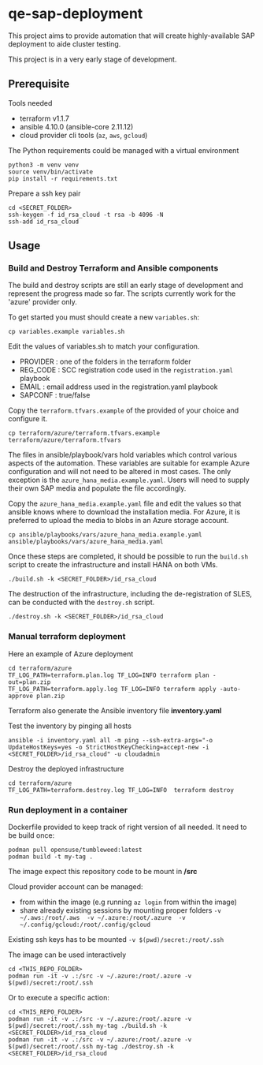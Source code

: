 # qe-sap-deployment

This project aims to provide automation that will create highly-available SAP deployment to aide cluster testing.

This project is in a very early stage of development.

## Prerequisite

Tools needed

* terraform v1.1.7
* ansible 4.10.0 (ansible-core 2.11.12)
* cloud provider cli tools (`az`, `aws`, `gcloud`)

The Python requirements could be managed with a virtual environment

```shell
python3 -m venv venv
source venv/bin/activate
pip install -r requirements.txt
```

Prepare a ssh key pair

```shell
cd <SECRET_FOLDER> 
ssh-keygen -f id_rsa_cloud -t rsa -b 4096 -N
ssh-add id_rsa_cloud
```

## Usage

### Build and Destroy Terraform and Ansible components

The build and destroy scripts are still an early stage of development and represent the progress made so far.
The scripts currently work for the 'azure' provider only.

To get started you must should create a new `variables.sh`:

```shell
cp variables.example variables.sh
```

Edit the values of variables.sh to match your configuration.

* PROVIDER : one of the folders in the terraform folder
* REG_CODE : SCC registration code used in the `registration.yaml` playbook
* EMAIL : email address used in the registration.yaml playbook
* SAPCONF : true/false

Copy the `terraform.tfvars.example` of the provided of your choice and configure it.

```shell
cp terraform/azure/terraform.tfvars.example terraform/azure/terraform.tfvars
```

The files in ansible/playbook/vars hold variables which control various aspects of the automation.
These variables are suitable for example Azure configuration and will not need to be altered in most cases.
The only exception is the `azure_hana_media.example.yaml`.  Users will need to supply their own SAP media and populate the file accordingly.

Copy the `azure_hana_media.example.yaml` file and edit the values so that ansible knows where to download the installation media.
For Azure, it is preferred to upload the media to blobs in an Azure storage account.

```shell
cp ansible/playbooks/vars/azure_hana_media.example.yaml ansible/playbooks/vars/azure_hana_media.yaml
```

Once these steps are completed, it should be possible to run the `build.sh` script to create the infrastructure and install HANA on both VMs.

```shell
./build.sh -k <SECRET_FOLDER>/id_rsa_cloud
```

The destruction of the infrastructure, including the de-registration of SLES, can be conducted with the `destroy.sh` script.

```shell
./destroy.sh -k <SECRET_FOLDER>/id_rsa_cloud
```

### Manual terraform deployment

Here an example of Azure deployment

```shell
cd terraform/azure
TF_LOG_PATH=terraform.plan.log TF_LOG=INFO terraform plan -out=plan.zip
TF_LOG_PATH=terraform.apply.log TF_LOG=INFO terraform apply -auto-approve plan.zip
```

Terraform also generate the Ansible inventory file **inventory.yaml**

Test the inventory by pinging all hosts

```shell
ansible -i inventory.yaml all -m ping --ssh-extra-args="-o UpdateHostKeys=yes -o StrictHostKeyChecking=accept-new -i <SECRET_FOLDER>/id_rsa_cloud" -u cloudadmin
```

Destroy the deployed infrastructure

```shell
cd terraform/azure
TF_LOG_PATH=terraform.destroy.log TF_LOG=INFO  terraform destroy
```

### Run deployment in a container

Dockerfile provided to keep track of right version of all needed. It need to be build once:

```shell
podman pull opensuse/tumbleweed:latest
podman build -t my-tag .
```

The image expect this repository code to be mount in **/src**

Cloud provider account can be managed:

* from within the image (e.g running `az login` from within the image)
* share already existing sessions by mounting proper folders `-v ~/.aws:/root/.aws  -v ~/.azure:/root/.azure  -v ~/.config/gcloud:/root/.config/gcloud`

Existing ssh keys has to be mounted `-v $(pwd)/secret:/root/.ssh`

The image can be used interactively

```shell
cd <THIS_REPO_FOLDER>
podman run -it -v .:/src -v ~/.azure:/root/.azure -v $(pwd)/secret:/root/.ssh
```

Or to execute a specific action:

```shell
cd <THIS_REPO_FOLDER>
podman run -it -v .:/src -v ~/.azure:/root/.azure -v $(pwd)/secret:/root/.ssh my-tag ./build.sh -k <SECRET_FOLDER>/id_rsa_cloud
podman run -it -v .:/src -v ~/.azure:/root/.azure -v $(pwd)/secret:/root/.ssh my-tag ./destroy.sh -k <SECRET_FOLDER>/id_rsa_cloud
```

